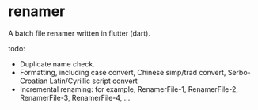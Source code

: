 # renamer

A batch file renamer written in flutter (dart).

todo:
- Duplicate name check.
- Formatting, including case convert, Chinese simp/trad convert, Serbo-Croatian Latin/Cyrillic script convert
- Incremental renaming: for example, RenamerFile-1, RenamerFile-2, RenamerFile-3, RenamerFile-4, ...